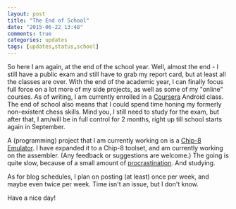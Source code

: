 ```yaml
---
layout: post
title: "The End of School"
date: "2015-06-22 13:48"
comments: true
categories: updates
tags: [updates,status,school]
---
```


So here I am again, at the end of the school year. Well, almost the end - I still have a public exam and still have to grab my
report card, but at least all the classes are over. With the end of the academic year, I can finally focus full force on a lot
more of my side projects, as well as some of my "online" courses. As of writing, I am currently enrolled in a
[Coursera][1] Android class. The end of school also means that I could spend time honing my formerly non-existent
chess skills. Mind you, I still need to study for the exam, but after that, I am/will be in full control for 2 months, right up
till school starts again in September.

A (programming) project that I am currently working on is a [Chip-8 Emulator][2]. I have expanded it to a Chip-8 toolset, and am
currently working on the assembler. (Any feedback or suggestions are welcome.) The going is quite slow, because of a small amount
of [procrastination][3]. And studying.

As for blog schedules, I plan on posting (at least) once per week, and maybe even twice per week. Time isn't an issue, but I don't
know.

Have a nice day!

[1]: http://www.coursera.org
[2]: http://github.com/cheukyin699/chip-8-tools
[3]: /procrastination/2015/01/19/my-way-of-overcoming-procrastination.html

